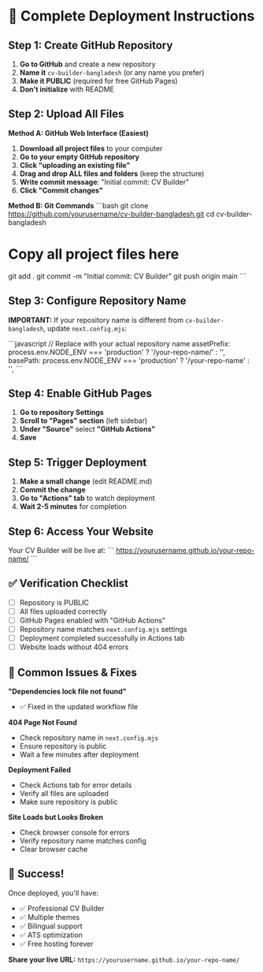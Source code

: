 # 🚀 Complete Deployment Instructions

## Step 1: Create GitHub Repository

1. **Go to GitHub** and create a new repository
2. **Name it** `cv-builder-bangladesh` (or any name you prefer)
3. **Make it PUBLIC** (required for free GitHub Pages)
4. **Don't initialize** with README

## Step 2: Upload All Files

**Method A: GitHub Web Interface (Easiest)**

1. **Download all project files** to your computer
2. **Go to your empty GitHub repository**
3. **Click "uploading an existing file"**
4. **Drag and drop ALL files and folders** (keep the structure)
5. **Write commit message**: "Initial commit: CV Builder"
6. **Click "Commit changes"**

**Method B: Git Commands**
\`\`\`bash
git clone https://github.com/yourusername/cv-builder-bangladesh.git
cd cv-builder-bangladesh
# Copy all project files here
git add .
git commit -m "Initial commit: CV Builder"
git push origin main
\`\`\`

## Step 3: Configure Repository Name

**IMPORTANT:** If your repository name is different from `cv-builder-bangladesh`, update `next.config.mjs`:

\`\`\`javascript
// Replace with your actual repository name
assetPrefix: process.env.NODE_ENV === 'production' ? '/your-repo-name/' : '',
basePath: process.env.NODE_ENV === 'production' ? '/your-repo-name' : '',
\`\`\`

## Step 4: Enable GitHub Pages

1. **Go to repository Settings**
2. **Scroll to "Pages" section** (left sidebar)
3. **Under "Source"** select **"GitHub Actions"**
4. **Save**

## Step 5: Trigger Deployment

1. **Make a small change** (edit README.md)
2. **Commit the change**
3. **Go to "Actions" tab** to watch deployment
4. **Wait 2-5 minutes** for completion

## Step 6: Access Your Website

Your CV Builder will be live at:
\`\`\`
https://yourusername.github.io/your-repo-name/
\`\`\`

## ✅ Verification Checklist

- [ ] Repository is PUBLIC
- [ ] All files uploaded correctly
- [ ] GitHub Pages enabled with "GitHub Actions"
- [ ] Repository name matches `next.config.mjs` settings
- [ ] Deployment completed successfully in Actions tab
- [ ] Website loads without 404 errors

## 🔧 Common Issues & Fixes

**"Dependencies lock file not found"**
- ✅ Fixed in the updated workflow file

**404 Page Not Found**
- Check repository name in `next.config.mjs`
- Ensure repository is public
- Wait a few minutes after deployment

**Deployment Failed**
- Check Actions tab for error details
- Verify all files are uploaded
- Make sure repository is public

**Site Loads but Looks Broken**
- Check browser console for errors
- Verify repository name matches config
- Clear browser cache

## 🎉 Success!

Once deployed, you'll have:
- ✅ Professional CV Builder
- ✅ Multiple themes
- ✅ Bilingual support
- ✅ ATS optimization
- ✅ Free hosting forever

**Share your live URL:** `https://yourusername.github.io/your-repo-name/`
